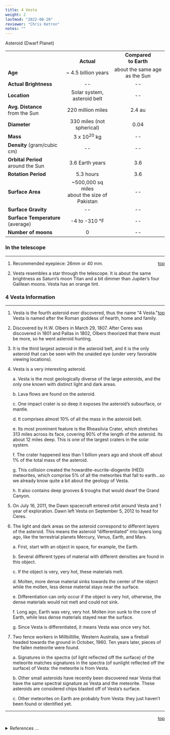 ```yaml
---
title: 4 Vesta
weight: 2
lastmod: "2022-08-20"
reviewer: "Chris Ketron"
notes: ""
---
```


<script src="/notes/js/whatsup.js"></script>
<script type="text/javascript">
	var objectName ="4 Vesta"
	var objectDesc ="Asteroid (Dwarf Planet)"
	var objectImage="4vesta.jpg"
</script>

<span style='float:right;'><div id=whatsup></div></span>

Asteroid (Dwarf Planet)

|  |  |  |
|---|:--:|:--:|
|  |<br/>**Actual**|**Compared<br/>to Earth**|
|**Age**|~ 4.5 billion years|about the same age as the Sun|
|**Actual Brightness**|--|--|
|**Location**|Solar system, asteroid belt|--|
|**Avg. Distance**<br/>from the Sun|220 million miles|2.4 au|
|**Diameter**|330 miles (not spherical)|0.04|
|**Mass**|3 x 10<sup>20</sup> kg|--|
|**Density** (gram/cubic cm)|--|--|
|**Orbital Period**<br/>around the Sun|3.6 Earth years|3.6|
|**Rotation Period**|5.3 hours|3.6|
|**Surface Area**| ~500,000 sq miles<br/>about the size of Pakistan|--|
|**Surface Gravity**|--|--|
|**Surface Temperature** (average)| -4 to -310 &deg;F |--|
|**Number of moons**|0|--|

### In the telescope

---
<span style='float:right;'>[top](#)</span>

1.	Recommended eyepiece: 26mm or 40 mm.

2.	Vesta resembles a star through the telescope.  It is about the same brightness as Saturn’s moon Titan and a bit dimmer than Jupiter’s four Galilean moons.  Vesta has an orange tint.


### 4 Vesta Information

---
<span style='float:right;'>[top](#)</span>

1.	Vesta is the fourth asteroid ever discovered, thus the name “4 Vesta.”  Vesta is named after the Roman goddess of hearth, home and family.

1.  Discovered by H.W. Olbers in March 29, 1807.  After Ceres was discovered in 1801 and Pallas in 1802, Olbers theorized that there must be more, so he went asteroid hunting.  

2.  It is the third largest asteroid in the asteroid belt, and it is the only asteroid that can be seen with the unaided eye (under very favorable viewing locations).

3.  Vesta is a very interesting asteroid.

    a.	Vesta is the most geologically diverse of the large asteroids, and the only one known with distinct light and dark areas.

    b.	Lava flows are found on the asteroid.

    c.	One impact crater is so deep it exposes the asteroid’s subsurface, or mantle.

    d.  It comprises almost 10% of all the mass in the asteroid belt.

    e.  Its most prominent feature is the Rheasilvia Crater, which stretches 313 miles across its face, covering 90% of the length of the asteroid.  Its about 12 miles deep. This is one of the largest craters in the solar system.

    f.  The crater happened less than 1 billion years ago and shook off about 1% of the total mass of the asteroid.

    g.  This collision created the howardite-eucrite-diogenite (HED) meteorites, which comprise 5% of all the meteorites that fall to earth…so we already know quite a bit about the geology of Vesta.

    h.  It also contains deep grooves & troughs that would dwarf the Grand Canyon.

4.  On July 16, 2011, the Dawn spacecraft entered orbit around Vesta and 1 year of exploration.  Dawn left Vesta on September 5, 2012 to head for Ceres.

5.  The light and dark areas on the asteroid correspond to different layers of the asteroid.  This means the asteroid “differentiated” into layers long ago, like the terrestrial planets Mercury, Venus, Earth, and Mars.

    a.	First, start with an object in space, for example, the Earth.

    b.	Several different types of material with different densities are found in this object.

    c.	If the object is very, very hot, these materials melt.

    d.	Molten, more dense material sinks towards the center of the object while the molten, less dense material stays near the surface.

    e.	Differentiation can only occur if the object is very hot, otherwise, the dense materials would not melt and could not sink.

    f.	Long ago, Earth was very, very hot.  Molten iron sunk to the core of Earth, while less dense materials stayed near the surface.

    g.	Since Vesta is differentiated, it means Vesta was once very hot.

6.  Two fence workers in Millbillillie, Western Australia, saw a fireball headed towards the ground in October, 1960.  Ten years later, pieces of the fallen meteorite were found.

    a.  Signatures in the spectra (of light reflected off the surface) of the meteorite matches signatures in the spectra (of sunlight reflected off the surface) of Vesta: the meteorite is from Vesta.

    b.  Other small asteroids have recently been discovered near Vesta that have the same spectral signature as Vesta and the meteorite.  These asteroids are considered chips blasted off of Vesta’s surface.

    c.  Other meteorites on Earth are probably from Vesta: they just haven’t been found or identified yet.

---
<span style='float:right;'>[top](#)</span>
<br/>
<details>
<summary>References ...</summary>

|   |   |   |   
|---|---|---|
|**Item**|**Updated**|**Notes**|
|Updated “View through telescope” info|2003-03-21|   |
|Distance from Sun|2017-04-305|<http://amazingspace.org/resource_page/79/solar_system/type#resource_tab>|
|Revolution Period|2017-04-30|<http://amazingspace.org/resource_page/79/solar_system/type#resource_tab>|
|Rotation Period|2003-02-05|<http://nssdc.gsfc.nasa.gov/planetary/factsheet/asteroidfact.html>|
|Diameter|2017-04-30|<http://amazingspace.org/resource_page/79/solar_system/type#resource_tab><br/><http://www.solarviews.com/eng/vesta.htm>|
|Mass|2017-04-30|<http://amazingspace.org/resource_page/79/solar_system/type#resource_tab>|
|Surface Gravity|--|  |	
|Temperature|--|  |
|Density|--|  |
|Other Information|2003-02-05|University of Cambridge’s Institute for Astronomy<br/><http://www.ast.cam.ac.uk/HST/press/vestamap.html><br/>Sites given above for other details<br/><http://www.hohmanntransfer.com/cat/a4.htm>|
</details>
